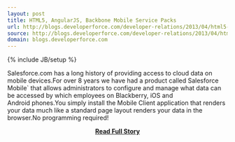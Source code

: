 ```yaml
---
layout: post
title: HTML5, AngularJS, Backbone Mobile Service Packs
url: http://blogs.developerforce.com/developer-relations/2013/04/html5-angularjs-backbone-mobile-service-packs.html
source: http://blogs.developerforce.com/developer-relations/2013/04/html5-angularjs-backbone-mobile-service-packs.html
domain: blogs.developerforce.com
---
```

{% include JB/setup %}<p>Salesforce.com has a long history of providing access to cloud data on mobile devices.For over 8 years we have had a product called Salesforce Mobile` that allows administrators to configure and manage what data can be accessed by which employees on Blackberry, iOS and Android phones.You simply install the Mobile Client application that renders your data much like a standard page layout renders your data in the browser.No programming required!</p>
<center><p><a href="http://blogs.developerforce.com/developer-relations/2013/04/html5-angularjs-backbone-mobile-service-packs.html" style='padding:25px; font-sze:18px; font-weight: bold;'>Read Full Story</a></p></center>

